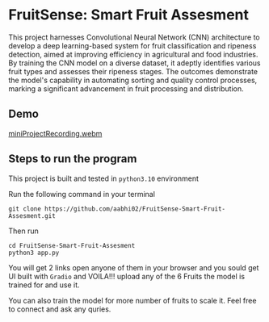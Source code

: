 # FruitSense: Smart Fruit Assesment

This project harnesses Convolutional Neural Network (CNN) architecture to develop a deep learning-based system for fruit classification and ripeness detection, aimed at improving efficiency in agricultural and food industries. By training the CNN model on a diverse dataset, it adeptly identifies various fruit types and assesses their ripeness stages. The outcomes demonstrate the model's capability in automating sorting and quality control processes, marking a significant advancement in fruit processing and distribution.

## Demo
[miniProjectRecording.webm](https://github.com/aabhi02/FruitSense-Smart-Fruit-Assesment/assets/120622721/ae021e54-044d-48ab-95f4-0615c7c2ddda)

## Steps to run the program
This project is built and tested in `python3.10` environment

Run the following command in your terminal
```
git clone https://github.com/aabhi02/FruitSense-Smart-Fruit-Assesment.git
```
Then run
```
cd FruitSense-Smart-Fruit-Assesment
python3 app.py
```

You will get 2 links open anyone of them in your browser and you sould get UI built with `Gradio` and VOILA!!! upload any of the 6 Fruits the model is trained for and use it. 

You can also train the model for more number of fruits to scale it. Feel free to connect and ask any quries.